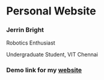 # Personal Website
<h3> Jerrin Bright</h3>
<p> Robotics Enthusiast </p>
<p> Undergraduate Student, VIT Chennai</p> 
<h3> Demo link for my <a href="https://jbright.tech/">website</a></h3>
